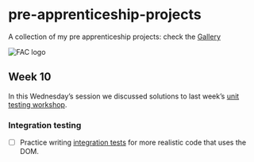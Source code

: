 # pre-apprenticeship-projects

A collection of my pre apprenticeship projects:
check the [Gallery](https://danilo-cupido.github.io/pre-apprenticeship-projects/)

![FAC logo](https://camo.githubusercontent.com/5fa5f3810c2b748dbffa1e2271d3e86fe328fb9603785ac86e706c1316c11cc4/68747470733a2f2f7062732e7477696d672e636f6d2f70726f66696c655f62616e6e6572732f3937313834363531362f313534343230353832332f3135303078353030)

## Week 10

In this Wednesday’s session we discussed solutions to last week’s [unit testing workshop](https://learn.foundersandcoders.com/workshops/learn-unit-testing/).

### Integration testing

- [ ] Practice writing [integration tests](https://learn.foundersandcoders.com/workshops/learn-integration-testing/) for more realistic code that uses the DOM.
